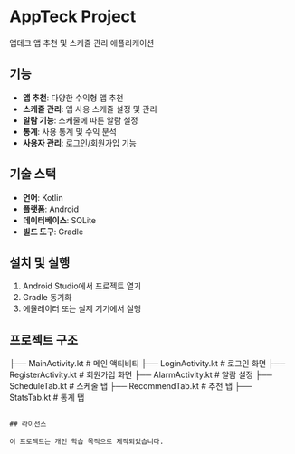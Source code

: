 # AppTeck Project

앱테크 앱 추천 및 스케줄 관리 애플리케이션

## 기능

- **앱 추천**: 다양한 수익형 앱 추천
- **스케줄 관리**: 앱 사용 스케줄 설정 및 관리
- **알람 기능**: 스케줄에 따른 알람 설정
- **통계**: 사용 통계 및 수익 분석
- **사용자 관리**: 로그인/회원가입 기능

## 기술 스택

- **언어**: Kotlin
- **플랫폼**: Android
- **데이터베이스**: SQLite
- **빌드 도구**: Gradle

## 설치 및 실행

1. Android Studio에서 프로젝트 열기
2. Gradle 동기화
3. 에뮬레이터 또는 실제 기기에서 실행

## 프로젝트 구조


├── MainActivity.kt          # 메인 액티비티
├── LoginActivity.kt         # 로그인 화면
├── RegisterActivity.kt      # 회원가입 화면
├── AlarmActivity.kt         # 알람 설정
├── ScheduleTab.kt           # 스케줄 탭
├── RecommendTab.kt          # 추천 탭
├── StatsTab.kt              # 통계 탭

```

## 라이선스

이 프로젝트는 개인 학습 목적으로 제작되었습니다. 
